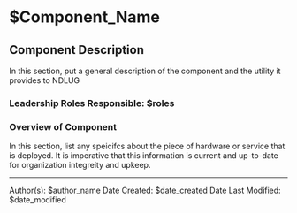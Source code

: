 # $Component_Name

## Component Description

In this section, put a general description of the component and the utility it provides to NDLUG

### Leadership Roles Responsible: $roles

### Overview of Component

In this section, list any speicifcs about the piece of hardware or service that is deployed. It is imperative that this information is current and up-to-date for organization integreity and upkeep. 

----

Author(s): $author_name
Date Created: $date_created
Date Last Modified: $date_modified
